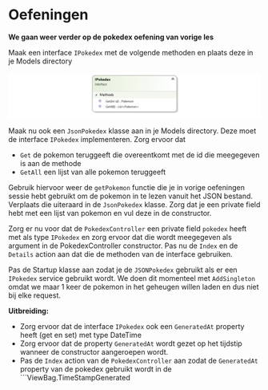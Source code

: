 # Oefeningen

**We gaan weer verder op de pokedex oefening van vorige les**

Maak een interface `IPokedex` met de volgende methoden en plaats deze in je Models directory

![](../.gitbook/assets/image%20%2858%29.png)

Maak nu ook een `JsonPokedex` klasse aan in je Models directory. Deze moet de interface `IPokedex` implementeren. Zorg ervoor dat

* `Get` de pokemon teruggeeft die overeentkomt met de id die meegegeven is aan de methode
* `GetAll` een lijst van alle pokemon teruggeeft

Gebruik hiervoor weer de `getPokemon` functie die je in vorige oefeningen sessie hebt gebruikt om de pokemon in te lezen vanuit het JSON bestand. Verplaats die uiteraard in de `JsonPokedex` klasse. Zorg dat je een private field hebt met een lijst van pokemon en vul deze in de constructor.

Zorg er nu voor dat de `PokedexController` een private field `pokedex` heeft met als type `IPokedex` en zorg ervoor dat die wordt meegegeven als argument in de PokedexController constructor. Pas nu de `Index` en de `Details` action aan dat die de methoden van de interface gebruiken.

Pas de Startup klasse aan zodat je de `JSONPokedex` gebruikt als er een `IPokedex` service gebruikt wordt. We doen dit momenteel  met `AddSingleton` omdat we maar 1 keer de pokemon in het geheugen willen laden en dus niet bij elke request.

**Uitbreiding:**

* Zorg ervoor dat de interface `IPokedex` ook een `GeneratedAt` property heeft \(get en set\) met type DateTime
* Zorg ervoor dat de property `GeneratedAt` wordt gezet op het tijdstip wanneer de constructor aangeroepen wordt.
* Pas de `Index` action van de `PokedexController` aan zodat de `GeneratedAt` property van de pokedex gebruikt wordt in de \`\`\`ViewBag.TimeStampGenerated

